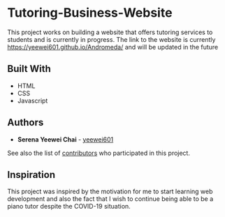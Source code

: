 # Tutoring-Business-Website

This project works on building a website that offers tutoring services to students and is currently in progress. The link to the website is currently https://yeewei601.github.io/Andromeda/ and will be updated in the future

## Built With

- HTML
- CSS
- Javascript

## Authors

- **Serena Yeewei Chai** - [yeewei601](https://github.com/yeewei601)

See also the list of [contributors](https://github.com/your/project/contributors) who participated in this project.

## Inspiration

This project was inspired by the motivation for me to start learning web development and also the fact that I wish to continue being able to be a piano tutor despite the COVID-19 situation.
